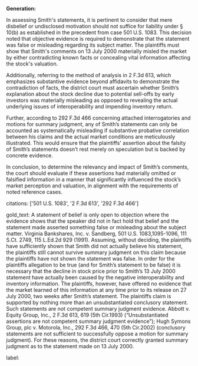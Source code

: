 **Generation:**

In assessing Smith's statements, it is pertinent to consider that mere disbelief or undisclosed motivation should not suffice for liability under § 10(b) as established in the precedent from case 501 U.S. 1083. This decision noted that objective evidence is required to demonstrate that the statement was false or misleading regarding its subject matter. The plaintiffs must show that Smith's comments on 13 July 2000 materially misled the market by either contradicting known facts or concealing vital information affecting the stock's valuation.

Additionally, referring to the method of analysis in 2 F.3d 613, which emphasizes substantive evidence beyond affidavits to demonstrate the contradiction of facts, the district court must ascertain whether Smith’s explanation about the stock decline due to potential sell-offs by early investors was materially misleading as opposed to revealing the actual underlying issues of interoperability and impending inventory return.

Further, according to 292 F.3d 466 concerning attached interrogatories and motions for summary judgment, any of Smith’s statements can only be accounted as systematically misleading if substantive probative correlation between his claims and the actual market conditions are meticulously illustrated. This would ensure that the plaintiffs' assertion about the falsity of Smith’s statements doesn’t rest merely on speculation but is backed by concrete evidence.

In conclusion, to determine the relevancy and impact of Smith’s comments, the court should evaluate if these assertions had materially omitted or falsified information in a manner that significantly influenced the stock’s market perception and valuation, in alignment with the requirements of noted reference cases.

citations: ['501 U.S. 1083', '2 F.3d 613', '292 F.3d 466']

gold_text: A statement of belief is only open to objection where the evidence shows that the speaker did not in fact hold that belief and the statement made asserted something false or misleading about the subject matter. Virginia Bankshares, Inc. v. Sandberg, 501 U.S. 1083,1095-1096, 111 S.Ct. 2749, 115 L.Ed.2d 929 (1991). Assuming, without deciding, the plaintiffs have sufficiently shown that Smith did not actually believe his statement, the plaintiffs still cannot survive summary judgment on this claim because the plaintiffs have not shown the statement was false. In order for the plaintiffs allegation to be true (and for Smith’s statement to be false) it is necessary that the decline in stock price prior to Smith’s 13 July 2000 statement have actually been caused by the negative interoperability and inventory information. The plaintiffs, however, have offered no evidence that the market learned of this information at any time prior to its release on 27 July 2000, two weeks after Smith’s statement. The plaintiffs claim is supported by nothing more than an unsubstantiated conclusory statement. Such statements are not competent summary judgment evidence. Abbott v. Equity Group, Inc., 2 F.3d 613, 619 (5th Cir.1993) (“Unsubstantiated assertions are not competent summary judgment evidence”); Hugh Symons Group, plc v. Motorola, Inc., 292 F.3d 466, 470 (5th Cir.2002) (conclusory statements are not sufficient to successfully oppose a motion for summary judgment). For these reasons, the district court correctly granted summary judgment as to the statement made on 13 July 2000.

label: 